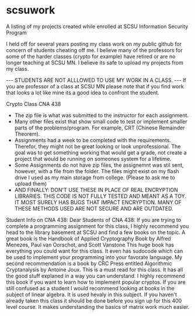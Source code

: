 # scsuwork
A listing of my projects created while enrolled at SCSU Information Security Program

I held off for several years posting my class work on my public github for concern of students cheating off me. I believe many of the professors for some of the harder classes (crypto for example) have retired or are no longer teaching at SCSU MN. I believe its safe to upload my projects from my class.

--- STUDENTS ARE NOT ALLLOWED TO USE MY WORK IN A CLASS. ---
If you are professor of a class at SCSU MN please note that if you find work that looks a lot like mine its a good idea to confront the student.


Crypto Class CNA 438
- The zip file is what was submitted to the instructor for each assignment.
- Many other files exist that show small code to test or implement smaller parts of the problems/program. For example, CRT (Chinese Remainder Theorem).
- Assignments had a week to be completed with the requirements. Therefor, they might not be great looking or look unprofessional. The goal was to get something working that would get a grade, not create a project that would be running on someones system for a lifetime.
- Some Assignments do not have zip files, the assignemnt was stil sent, however, with a file from the folder. The files might exist on my flash drive I used as my main storage from college. (Please to ask me to upload them)
- AND FINALLY: DON'T USE THESE IN PLACE OF REAL ENCRYPTION LIBRARIES. THIS CODE IS NOT FULLY TESTED AND MEANT AS A TOY. IT MOST SURELY HAS BUGS THAT IMPACT ENCRYPTION. MANY OF THESE METHODS USED ARE NOT SECURE AND ARE OUTDATED.

Student Info on CNA 438:
Dear Students of CNA 438:
If you are trying to complete a programming assignment for this class, I highly recommend you head to the library basement at SCSU and find a few books on the topic. A great book is the Handbook of Applied Cryptography Book by Alfred Menezes, Paul van Oorschot, and Scott Vanstone
This huge book has everything you could want for this class. It even has sudocode which can be used to implement your programming into your favorate language.
My second recommendation is a book by CRC Press entitled Algorithmic Cryptanalysis by Antoine Joux. This is a must read for this class. It has all the good stuff explaned in a way you can understand. I highly recommend this book if you want to learn how to implement popular cryptos.
If you are still confused as a student I would recommend looking at books in the subject of linear algebra. It is used hevaly in this subject. If you haven't already taken this class it should be done before you sign up for this 400 level course. It makes understanding the basics of matrix work much easier.

